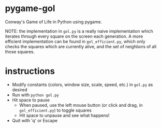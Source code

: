 # pygame-gol
Conway's Game of Life in Python using pygame.

NOTE: the implementation in `gol.py` is a really naive implementation which iterates through every square on the screen each generation. A more efficient implementation can be found in `gol_efficient.py`, which only checks the squares which are currently alive, and the set of neighbors of all those squares.

# instructions

 - Modify constants (colors, window size, scale, speed, etc.) in `gol.py` as desired
 - Run with `python gol.py`
 - Hit space to pause
   + When paused, use the left mouse button (or click and drag, in `gol_efficient.py`) to toggle squares
   + Hit space to unpause and see what happens!
 - Quit with 'q' or Escape

